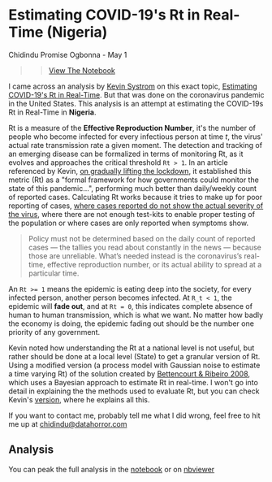 # Estimating COVID-19's Rt in Real-Time (Nigeria)

Chidindu Promise Ogbonna - May 1

>> [View The Notebook](https://github.com/6ones/covid-19/blob/master/Real-time%20Rt%20in%20Nigeria.ipynb)

I came across an analysis by [Kevin Systrom](https://twitter.com/kevin) on this exact topic, [Estimating COVID-19's Rt in Real-Time](https://github.com/k-sys/covid-19/blob/master/Realtime%20R0.ipynb). But that was done on the coronavirus pandemic in the United States.
This analysis is an attempt at estimating the COVID-19s Rt in Real-Time in **Nigeria**.

Rt is a measure of the **Effective Reproduction Number**, it's the number of people who become infected for every infectious person at time _t_, the virus' actual rate transmission rate a given moment. The detection and tracking of an emerging disease can be formalized in terms of monitoring Rt, as it evolves and approaches the critical threshold `Rt > 1`. In an article referenced by Kevin, [on gradually lifting the lockdown](https://www.nytimes.com/2020/04/06/opinion/coronavirus-end-social-distancing.html), it established this metric (Rt) as a "formal framework for how governments could monitor the state of this pandemic...", performing much better than daily/weekly count of reported cases. Calculating Rt works because it tries to make up for poor reporting of cases, [where cases reported do not show the actual severity of the virus](https://medium.com/@6ones/how-is-nigeria-faring-in-the-fight-against-covid-19-f52bfc81b8a), where there are not enough test-kits to enable proper testing of the population or where cases are only reported when symptoms show.

> Policy must not be determined based on the daily count of reported cases — the tallies you read about constantly in the news — because those are unreliable. What’s needed instead is the coronavirus’s real-time, effective reproduction number, or its actual ability to spread at a particular time.

An `Rt >= 1` means the epidemic is eating deep into the society, for every infected person, another person becomes infected. At `R_t < 1`, the epidemic will **fade out**, and at `Rt = 0`, this indicates complete absence of human to human transmission, which is what we want. No matter how badly the economy is doing, the epidemic fading out should be the number one priority of any government.

Kevin noted how understanding the Rt at a national level is not useful, but rather should be done at a local level (State) to get a granular version of Rt.
Using a modified version (a process model with Gaussian noise to estimate a time varying Rt) of the solution created by [Bettencourt & Ribeiro 2008](https://journals.plos.org/plosone/article?id=10.1371/journal.pone.0002185), which uses a Bayesian approach to estimate Rt in real-time. I won't go into detail in explaining the the methods used to evaluate Rt, but you can check Kevin's [version](https://github.com/k-sys/covid-19/blob/master/Realtime%20R0.ipynb), where he explains all this.

If you want to contact me, probably tell me what I did wrong, feel free to hit me up at [chidindu@datahorror.com](mailto:chidindu@datahorror.com)

## Analysis

You can peak the full analysis in the [notebook](https://github.com/6ones/covid-19/blob/master/Real-time%20Rt%20in%20Nigeria.ipynb) or on [nbviewer](https://nbviewer.jupyter.org/github/6ones/covid-19/blob/master/Real-time%20Rt%20in%20Nigeria.ipynb)
